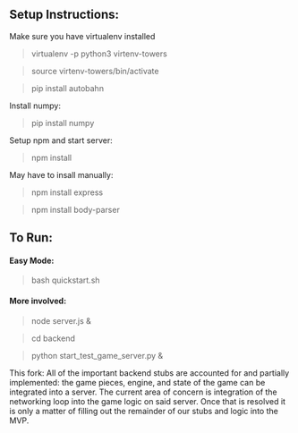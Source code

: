 ## Setup Instructions:

Make sure you have virtualenv installed

> virtualenv -p python3 virtenv-towers

> source virtenv-towers/bin/activate

> pip install autobahn

Install numpy:

> pip install numpy

Setup npm and start server:

> npm install

May have to insall manually:

> npm install express

> npm install body-parser

## To Run:
#### Easy Mode:

> bash quickstart.sh

#### More involved:

> node server.js &

> cd backend

> python start_test_game_server.py &


This fork:
All of the important backend stubs are accounted for and partially implemented: the game pieces, engine, and state of the game can be integrated into a server. The current area of concern is integration of the networking loop into the game logic on said server. Once that is resolved it is only a matter of filling out the remainder of our stubs and logic into the MVP.
